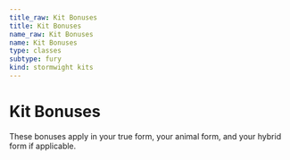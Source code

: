 ```yaml
---
title_raw: Kit Bonuses
title: Kit Bonuses
name_raw: Kit Bonuses
name: Kit Bonuses
type: classes
subtype: fury
kind: stormwight kits
---
```


# Kit Bonuses

These bonuses apply in your true form, your animal form, and your hybrid form if applicable.
